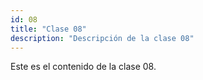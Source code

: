 ```yaml
---
id: 08
title: "Clase 08"
description: "Descripción de la clase 08"
---
```

Este es el contenido de la clase 08.
